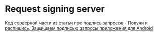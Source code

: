 # Request signing server

Код серверной части из статьи про подпись запросов - [Получи и распишись. Защищаем подписью запросы приложения для Android](https://xakep.ru/2020/12/15/android-signed-requests/)
